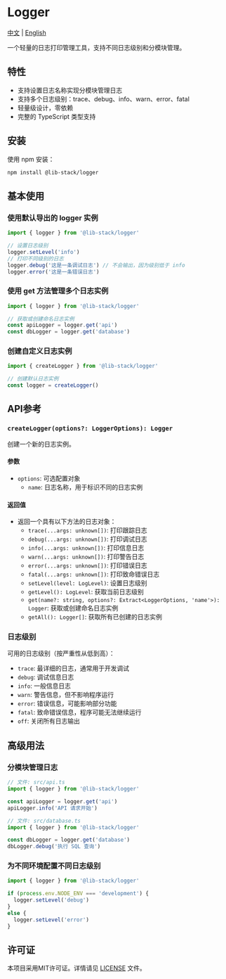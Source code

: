 # Logger

[中文](./README_zh-CN.md) | [English](./README.md)

一个轻量的日志打印管理工具，支持不同日志级别和分模块管理。

## 特性

- 支持设置日志名称实现分模块管理日志
- 支持多个日志级别：trace、debug、info、warn、error、fatal
- 轻量级设计，零依赖
- 完整的 TypeScript 类型支持

## 安装

使用 npm 安装：

```bash
npm install @lib-stack/logger
```

## 基本使用

### 使用默认导出的 logger 实例

```typescript
import { logger } from '@lib-stack/logger'

// 设置日志级别
logger.setLevel('info')
// 打印不同级别的日志
logger.debug('这是一条调试日志') // 不会输出，因为级别低于 info
logger.error('这是一条错误日志')
```

### 使用 get 方法管理多个日志实例

```typescript
import { logger } from '@lib-stack/logger'

// 获取或创建命名日志实例
const apiLogger = logger.get('api')
const dbLogger = logger.get('database')
```

### 创建自定义日志实例

```typescript
import { createLogger } from '@lib-stack/logger'

// 创建默认日志实例
const logger = createLogger()
```

## API参考

### `createLogger(options?: LoggerOptions): Logger`

创建一个新的日志实例。

#### 参数

- `options`: 可选配置对象
  - `name`: 日志名称，用于标识不同的日志实例

#### 返回值

- 返回一个具有以下方法的日志对象：
  - `trace(...args: unknown[])`: 打印跟踪日志
  - `debug(...args: unknown[])`: 打印调试日志
  - `info(...args: unknown[])`: 打印信息日志
  - `warn(...args: unknown[])`: 打印警告日志
  - `error(...args: unknown[])`: 打印错误日志
  - `fatal(...args: unknown[])`: 打印致命错误日志
  - `setLevel(level: LogLevel)`: 设置日志级别
  - `getLevel(): LogLevel`: 获取当前日志级别
  - `get(name?: string, options?: Extract<LoggerOptions, 'name'>): Logger`: 获取或创建命名日志实例
  - `getAll(): Logger[]`: 获取所有已创建的日志实例

### 日志级别

可用的日志级别（按严重性从低到高）：

- `trace`: 最详细的日志，通常用于开发调试
- `debug`: 调试信息日志
- `info`: 一般信息日志
- `warn`: 警告信息，但不影响程序运行
- `error`: 错误信息，可能影响部分功能
- `fatal`: 致命错误信息，程序可能无法继续运行
- `off`: 关闭所有日志输出

## 高级用法

### 分模块管理日志

```typescript
// 文件: src/api.ts
import { logger } from '@lib-stack/logger'

const apiLogger = logger.get('api')
apiLogger.info('API 请求开始')
```

```typescript
// 文件: src/database.ts
import { logger } from '@lib-stack/logger'

const dbLogger = logger.get('database')
dbLogger.debug('执行 SQL 查询')
```

### 为不同环境配置不同日志级别

```typescript
import { logger } from '@lib-stack/logger'

if (process.env.NODE_ENV === 'development') {
  logger.setLevel('debug')
}
else {
  logger.setLevel('error')
}
```

## 许可证

本项目采用MIT许可证。详情请见 [LICENSE](LICENSE) 文件。
